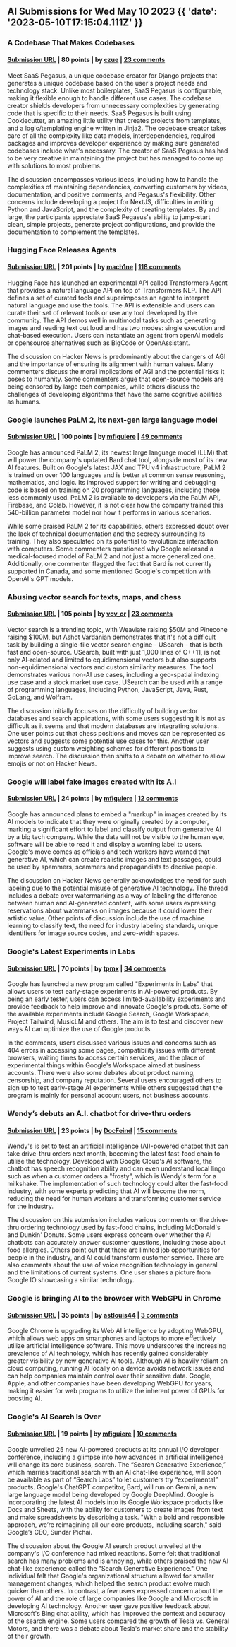 ## AI Submissions for Wed May 10 2023 {{ 'date': '2023-05-10T17:15:04.111Z' }}

### A Codebase That Makes Codebases

#### [Submission URL](https://www.saaspegasus.com/about/how-pegasus-works/) | 80 points | by [czue](https://news.ycombinator.com/user?id=czue) | [23 comments](https://news.ycombinator.com/item?id=35887766)

Meet SaaS Pegasus, a unique codebase creator for Django projects that generates a unique codebase based on the user's project needs and technology stack. Unlike most boilerplates, SaaS Pegasus is configurable, making it flexible enough to handle different use cases. The codebase creator shields developers from unnecessary complexities by generating code that is specific to their needs. SaaS Pegasus is built using Cookiecutter, an amazing little utility that creates projects from templates, and a logic/templating engine written in Jinja2. The codebase creator takes care of all the complexity like data models, interdependencies, required packages and improves developer experience by making sure generated codebases include what's necessary. The creator of SaaS Pegasus has had to be very creative in maintaining the project but has managed to come up with solutions to most problems.

The discussion encompasses various ideas, including how to handle the complexities of maintaining dependencies, converting customers by videos, documentation, and positive comments, and Pegasus's flexibility. Other concerns include developing a project for NextJS, difficulties in writing Python and JavaScript, and the complexity of creating templates. By and large, the participants appreciate SaaS Pegasus's ability to jump-start clean, simple projects, generate project configurations, and provide the documentation to complement the templates.

### Hugging Face Releases Agents

#### [Submission URL](https://huggingface.co/docs/transformers/transformers_agents) | 201 points | by [mach1ne](https://news.ycombinator.com/user?id=mach1ne) | [118 comments](https://news.ycombinator.com/item?id=35889743)

Hugging Face has launched an experimental API called Transformers Agent that provides a natural language API on top of Transformers NLP. The API defines a set of curated tools and superimposes an agent to interpret natural language and use the tools. The API is extensible and users can curate their set of relevant tools or use any tool developed by the community. The API demos well in multimodal tasks such as generating images and reading text out loud and has two modes: single execution and chat-based execution. Users can instantiate an agent from openAI models or opensource alternatives such as BigCode or OpenAssistant.

The discussion on Hacker News is predominantly about the dangers of AGI and the importance of ensuring its alignment with human values. Many commenters discuss the moral implications of AGI and the potential risks it poses to humanity. Some commenters argue that open-source models are being censored by large tech companies, while others discuss the challenges of developing algorithms that have the same cognitive abilities as humans.

### Google launches PaLM 2, its next-gen large language model

#### [Submission URL](https://techcrunch.com/2023/05/10/google-launches-palm-2-its-next-gen-large-language-model/) | 100 points | by [mfiguiere](https://news.ycombinator.com/user?id=mfiguiere) | [49 comments](https://news.ycombinator.com/item?id=35890440)

Google has announced PaLM 2, its newest large language model (LLM) that will power the company's updated Bard chat tool, alongside most of its new AI features. Built on Google's latest JAX and TPU v4 infrastructure, PaLM 2 is trained on over 100 languages and is better at common sense reasoning, mathematics, and logic. Its improved support for writing and debugging code is based on training on 20 programming languages, including those less commonly used. PaLM 2 is available to developers via the PaLM API, Firebase, and Colab. However, it is not clear how the company trained this 540-billion parameter model nor how it performs in various scenarios.

While some praised PaLM 2 for its capabilities, others expressed doubt over the lack of technical documentation and the secrecy surrounding its training. They also speculated on its potential to revolutionize interaction with computers. Some commenters questioned why Google released a medical-focused model of PaLM 2 and not just a more generalized one. Additionally, one commenter flagged the fact that Bard is not currently supported in Canada, and some mentioned Google's competition with OpenAI's GPT models.

### Abusing vector search for texts, maps, and chess

#### [Submission URL](https://ashvardanian.com/posts/abusing-vector-search/) | 105 points | by [vov_or](https://news.ycombinator.com/user?id=vov_or) | [23 comments](https://news.ycombinator.com/item?id=35887983)

Vector search is a trending topic, with Weaviate raising $50M and Pinecone raising $100M, but Ashot Vardanian demonstrates that it's not a difficult task by building a single-file vector search engine - USearch - that is both fast and open-source. USearch, built with just 1,000 lines of C++11, is not only AI-related and limited to equidimensional vectors but also supports non-equidimensional vectors and custom similarity measures. The tool demonstrates various non-AI use cases, including a geo-spatial indexing use case and a stock market use case. USearch can be used with a range of programming languages, including Python, JavaScript, Java, Rust, GoLang, and Wolfram.

The discussion initially focuses on the difficulty of building vector databases and search applications, with some users suggesting it is not as difficult as it seems and that modern databases are integrating solutions. One user points out that chess positions and moves can be represented as vectors and suggests some potential use cases for this. Another user suggests using custom weighting schemes for different positions to improve search. The discussion then shifts to a debate on whether to allow emojis or not on Hacker News.

### Google will label fake images created with its A.I

#### [Submission URL](https://www.cnbc.com/2023/05/10/google-will-label-fake-images-created-with-its-ai-.html) | 24 points | by [mfiguiere](https://news.ycombinator.com/user?id=mfiguiere) | [12 comments](https://news.ycombinator.com/item?id=35893804)

Google has announced plans to embed a "markup" in images created by its AI models to indicate that they were originally created by a computer, marking a significant effort to label and classify output from generative AI by a big tech company. While the data will not be visible to the human eye, software will be able to read it and display a warning label to users. Google's move comes as officials and tech workers have warned that generative AI, which can create realistic images and text passages, could be used by spammers, scammers and propagandists to deceive people.

The discussion on Hacker News generally acknowledges the need for such labeling due to the potential misuse of generative AI technology. The thread includes a debate over watermarking as a way of labeling the difference between human and AI-generated content, with some users expressing reservations about watermarks on images because it could lower their artistic value. Other points of discussion include the use of machine learning to classify text, the need for industry labeling standards, unique identifiers for image source codes, and zero-width spaces.

### Google's Latest Experiments in Labs

#### [Submission URL](https://labs.withgoogle.com/) | 70 points | by [tpmx](https://news.ycombinator.com/user?id=tpmx) | [34 comments](https://news.ycombinator.com/item?id=35890989)

Google has launched a new program called "Experiments in Labs" that allows users to test early-stage experiments in AI-powered products. By being an early tester, users can access limited-availability experiments and provide feedback to help improve and innovate Google's products. Some of the available experiments include Google Search, Google Workspace, Project Tailwind, MusicLM and others. The aim is to test and discover new ways AI can optimize the use of Google products.

In the comments, users discussed various issues and concerns such as 404 errors in accessing some pages, compatibility issues with different browsers, waiting times to access certain services, and the place of experimental things within Google's Workspace aimed at business accounts. There were also some debates about product naming, censorship, and company reputation. Several users encouraged others to sign up to test early-stage AI experiments while others suggested that the program is mainly for personal account users, not business accounts.

### Wendy’s debuts an A.I. chatbot for drive-thru orders

#### [Submission URL](https://fortune.com/2023/05/09/wendys-ai-powered-chatbot-drive-thru-orders/) | 23 points | by [DocFeind](https://news.ycombinator.com/user?id=DocFeind) | [15 comments](https://news.ycombinator.com/item?id=35891619)

Wendy's is set to test an artificial intelligence (AI)-powered chatbot that can take drive-thru orders next month, becoming the latest fast-food chain to utilise the technology. Developed with Google Cloud's AI software, the chatbot has speech recognition ability and can even understand local lingo such as when a customer orders a "frosty", which is Wendy's term for a milkshake. The implementation of such technology could alter the fast-food industry, with some experts predicting that AI will become the norm, reducing the need for human workers and transforming customer service for the industry.

The discussion on this submission includes various comments on the drive-thru ordering technology used by fast-food chains, including McDonald's and Dunkin' Donuts. Some users express concern over whether the AI chatbots can accurately answer customer questions, including those about food allergies. Others point out that there are limited job opportunities for people in the industry, and AI could transform customer service. There are also comments about the use of voice recognition technology in general and the limitations of current systems. One user shares a picture from Google IO showcasing a similar technology.

### Google is bringing AI to the browser with WebGPU in Chrome

#### [Submission URL](https://www.analyticsinsight.net/google-chrome-upgrades-web-ai-intelligence/) | 35 points | by [astlouis44](https://news.ycombinator.com/user?id=astlouis44) | [3 comments](https://news.ycombinator.com/item?id=35889907)

Google Chrome is upgrading its Web AI intelligence by adopting WebGPU, which allows web apps on smartphones and laptops to more effectively utilize artificial intelligence software. This move underscores the increasing prevalence of AI technology, which has recently gained considerably greater visibility by new generative AI tools. Although AI is heavily reliant on cloud computing, running AI locally on a device avoids network issues and can help companies maintain control over their sensitive data. Google, Apple, and other companies have been developing WebGPU for years, making it easier for web programs to utilize the inherent power of GPUs for boosting AI.

### Google's AI Search Is Over

#### [Submission URL](https://www.semafor.com/article/05/10/2023/googles-ai-search-is-over) | 19 points | by [mfiguiere](https://news.ycombinator.com/user?id=mfiguiere) | [10 comments](https://news.ycombinator.com/item?id=35891518)

Google unveiled 25 new AI-powered products at its annual I/O developer conference, including a glimpse into how advances in artificial intelligence will change its core business, search. The “Search Generative Experience,” which marries traditional search with an AI chat-like experience, will soon be available as part of “Search Labs” to let customers try “experimental” products. Google's ChatGPT competitor, Bard, will run on Gemini, a new large language model being developed by Google DeepMind. Google is incorporating the latest AI models into its Google Workspace products like Docs and Sheets, with the ability for customers to create images from text and make spreadsheets by describing a task. "With a bold and responsible approach, we’re reimagining all our core products, including search," said Google’s CEO, Sundar Pichai.

The discussion about the Google AI search product unveiled at the company's I/O conference had mixed reactions. Some felt that traditional search has many problems and is annoying, while others praised the new AI chat-like experience called the "Search Generative Experience." One individual felt that Google's organizational structure allowed for smaller management changes, which helped the search product evolve much quicker than others. In contrast, a few users expressed concern about the power of AI and the role of large companies like Google and Microsoft in developing AI technology. Another user gave positive feedback about Microsoft's Bing chat ability, which has improved the context and accuracy of the search engine. Some users compared the growth of Tesla vs. General Motors, and there was a debate about Tesla's market share and the stability of their growth.

